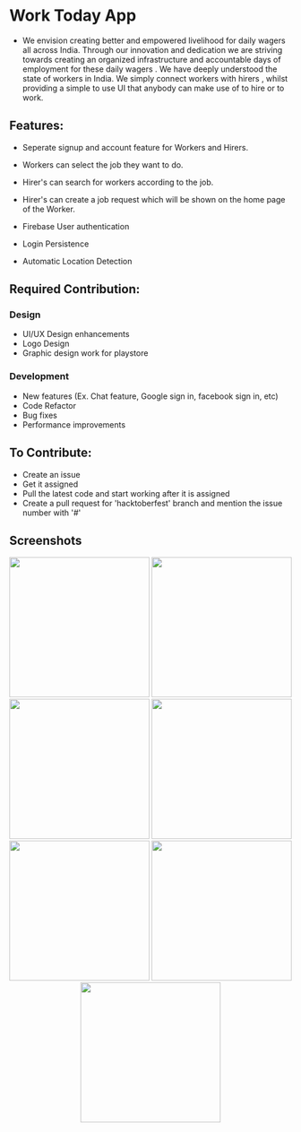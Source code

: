 # Work Today App

-   We envision creating better and empowered livelihood for daily wagers all across India. Through our innovation and dedication we are striving towards creating an organized infrastructure and accountable days of employment for these daily wagers . We have deeply understood the state of workers in India. We simply connect workers with hirers , whilst providing a simple to use UI that anybody can make use of to hire or to work.

## Features:

-   Seperate signup and account feature for Workers and Hirers.
-   Workers can select the job they want to do.
-   Hirer's can search for workers according to the job.
-   Hirer's can create a job request which will be shown on the home page of the Worker.

-   Firebase User authentication
-   Login Persistence
-   Automatic Location Detection

## Required Contribution:

### Design

-   UI/UX Design enhancements
-   Logo Design
-   Graphic design work for playstore

### Development

-   New features (Ex. Chat feature, Google sign in, facebook sign in, etc)
-   Code Refactor
-   Bug fixes
-   Performance improvements

## To Contribute:

-   Create an issue
-   Get it assigned
-   Pull the latest code and start working after it is assigned
-   Create a pull request for 'hacktoberfest' branch and mention the issue number with '#'

## Screenshots

<p align="center">
<img src="https://i.ibb.co/KGSvs6X/1.png" width="250">
<img src="https://i.ibb.co/7tPmCPm/2.png" width="250">
<img src="https://i.ibb.co/7QrG1Cq/3.png" width="250">
<img src="https://i.ibb.co/hM0Z1Df/4.jpg" width="250">
<img src="https://i.ibb.co/BCzTLsq/5.png" width="250">
<img src="https://i.ibb.co/8Bvst97/6.png" width="250">
<img src="https://i.ibb.co/wrM2smb/7.png" width="250">
  </p>
